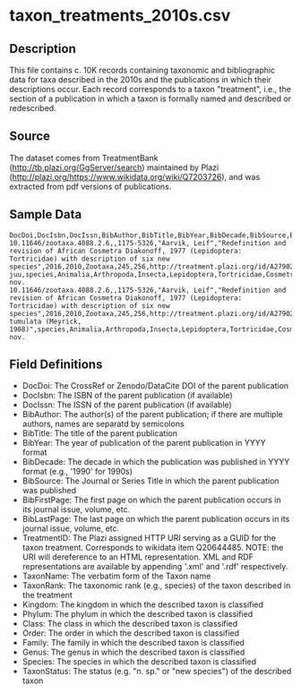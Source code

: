 # taxon_treatments_2010s.csv

## Description

This file contains c. 10K records containing taxonomic and bibliographic data for taxa described in the 2010s and the publications in which their descriptions occur. Each record corresponds to a taxon "treatment", i.e., the section of a publication in which a taxon is formally named and described or redescribed.

## Source

The dataset comes from TreatmentBank (http://tb.plazi.org/GgServer/search) maintained by Plazi (http://plazi.org/https://www.wikidata.org/wiki/Q7203726), and was extracted from pdf versions of publications.

## Sample Data
```
DocDoi,DocIsbn,DocIssn,BibAuthor,BibTitle,BibYear,BibDecade,BibSource,BibFirstPage,BibLastPage,TreatmentID,TaxonName,TaxonRank,Kingdom,Phylum,Class,Order,Family,Genus,Species,TaxonStatus
10.11646/zootaxa.4088.2.6,,1175-5326,"Aarvik, Leif","Redefinition and revision of African Cosmetra Diakonoff, 1977 (Lepidoptera: Tortricidae) with description of six new species",2016,2010,Zootaxa,245,256,http://treatment.plazi.org/id/A279021FFF91FFCDAE821588FE598409,Cosmetra juu,species,Animalia,Arthropoda,Insecta,Lepidoptera,Tortricidae,Cosmetra,juu,sp. nov.
10.11646/zootaxa.4088.2.6,,1175-5326,"Aarvik, Leif","Redefinition and revision of African Cosmetra Diakonoff, 1977 (Lepidoptera: Tortricidae) with description of six new species",2016,2010,Zootaxa,245,256,http://treatment.plazi.org/id/A279021FFF98FFC2AE8210C9FA478694,"Cosmetra tumulata (Meyrick, 1908)",species,Animalia,Arthropoda,Insecta,Lepidoptera,Tortricidae,Cosmetra,tumulata,comb. nov.
```

## Field Definitions

- DocDoi: The CrossRef or Zenodo/DataCite DOI of the parent publication
- DocIsbn: The ISBN of the parent publication (if available)
- DocIssn: The ISSN of the parent publication (if available)
- BibAuthor: The author(s) of the parent publication; if there are multiple authors, names are separatd by semicolons 
- BibTitle: The title of the parent publication
- BibYear: The year of publication of the parent publication in YYYY format
- BibDecade: The decade in which the publication was published in YYYY format (e.g., '1990' for 1990s) 
- BibSource: The Journal or Series Title in which the parent publication was published 
- BibFirstPage: The first page on which the parent publication occurs in its journal issue, volume, etc.
- BibLastPage: The last page on which the parent publication occurs in its journal issue, volume, etc.
- TreatmentID: The Plazi assigned HTTP URI serving as a GUID for the taxon treatment. Corresponds to wikidata item Q20644485. NOTE: the URI will dereference to an HTML representation. XML and RDF representations are available by appending '.xml' and '.rdf' respectively. 
- TaxonName: The verbatim form of the Taxon name
- TaxonRank: The taxonomic rank (e.g., species) of the taxon described in the treatment
- Kingdom: The kingdom in which the described taxon is classified
- Phylum: The phylum in which the described taxon is classified
- Class: The class in which the described taxon is classified
- Order: The order in which the described taxon is classified
- Family: The family in which the described taxon is classified
- Genus: The genus in which the described taxon is classified
- Species: The species in which the described taxon is classified
- TaxonStatus: The status (e.g. "n. sp." or "new species") of the described taxon
